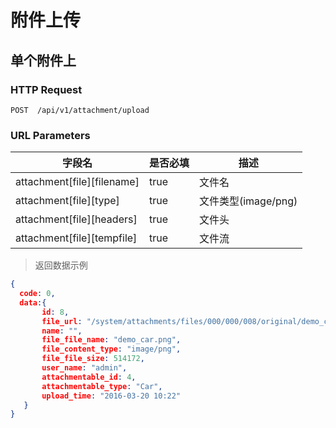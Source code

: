 # 附件上传
## 单个附件上
### HTTP Request

`POST  /api/v1/attachment/upload`

### URL Parameters

字段名 | 是否必填 | 描述
--------- | ------- | -----------
attachment[file][filename] | true | 文件名
attachment[file][type] | true | 文件类型(image/png)
attachment[file][headers] | true | 文件头
attachment[file][tempfile] | true | 文件流

> 返回数据示例

```json
{
  code: 0,
  data:{
       id: 8,
       file_url: "/system/attachments/files/000/000/008/original/demo_car.png?1458469347",
       name: "",
       file_file_name: "demo_car.png",
       file_content_type: "image/png",
       file_file_size: 514172,
       user_name: "admin",
       attachmentable_id: 4,
       attachmentable_type: "Car",
       upload_time: "2016-03-20 10:22"
   }
}
```
